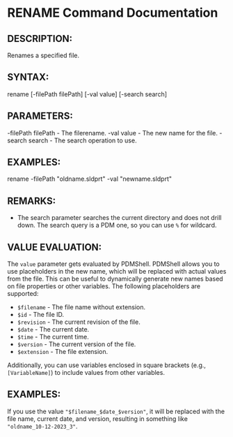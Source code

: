 # RENAME Command Documentation

## DESCRIPTION:
Renames a specified file.

## SYNTAX:
rename [-filePath filePath] [-val value] [-search search]

## PARAMETERS:
-filePath filePath - The filerename.
-val value - The new name for the file.
-search search - The search operation to use.

## EXAMPLES:
rename -filePath "oldname.sldprt" -val "newname.sldprt"

## REMARKS:
- The search parameter searches the current directory and does not drill down. The search query is a PDM one, so you can use `%` for wildcard.

## VALUE EVALUATION:
The `value` parameter gets evaluated by PDMShell. PDMShell allows you to use placeholders in the new name, which will be replaced with actual values from the file. This can be useful to dynamically generate new names based on file properties or other variables. The following placeholders are supported:

- `$filename` - The file name without extension.
- `$id` - The file ID.
- `$revision` - The current revision of the file.
- `$date` - The current date.
- `$time` - The current time.
- `$version` - The current version of the file.
- `$extension` - The file extension.

Additionally, you can use variables enclosed in square brackets (e.g., `[VariableName]`) to include values from other variables.

## EXAMPLES:
If you use the value `"$filename_$date_$version"`, it will be replaced with the file name, current date, and version, resulting in something like `"oldname_10-12-2023_3"`.